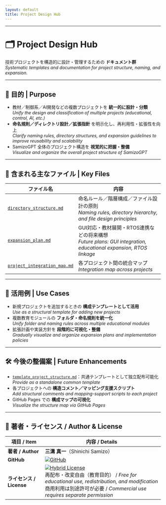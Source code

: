 ```yaml
---
layout: default
title: Project Design Hub
---
```


---

# 🗂 Project Design Hub

技術プロジェクトを構造的に設計・管理するための **ドキュメント群**  
*Systematic templates and documentation for project structure, naming, and expansion.*

---

## 🎯 目的 | Purpose
- 教材／制御系／AI開発などの複数プロジェクトを **統一的に設計・分類**  
  *Unify the design and classification of multiple projects (educational, control, AI, etc.)*  
- **命名規則／ディレクトリ設計／拡張指針** を明示化し、再利用性・拡張性を向上  
  *Clarify naming rules, directory structures, and expansion guidelines to improve reusability and scalability*  
- SamizoGPT 全体のプロジェクト構造を **視覚的に把握・整備**  
  *Visualize and organize the overall project structure of SamizoGPT*  

---

## 📄 含まれる主なファイル | Key Files

| ファイル名 | 内容 |
|------------|------|
| [`directory_structure.md`](./directory_structure.md) | 命名ルール／階層構成／ファイル設計の原則<br>*Naming rules, directory hierarchy, and file design principles* |
| [`expansion_plan.md`](./expansion_plan.md) | GUI対応・教材展開・RTOS連携などの将来構想<br>*Future plans: GUI integration, educational expansion, RTOS linkage* |
| [`project_integration_map.md`](./project_integration_map.md) | 各プロジェクト間の統合マップ<br>*Integration map across projects* |

---

## 🧩 活用例 | Use Cases
- 新規プロジェクトを追加するときの **構成テンプレートとして活用**  
  *Use as a structural template for adding new projects*  
- 複数教育モジュールの **フォルダ・命名規則を統一化**  
  *Unify folder and naming rules across multiple educational modules*  
- 拡張計画や実装方針を **段階的に可視化・整備**  
  *Gradually visualize and organize expansion plans and implementation policies*  

---

## 🛠 今後の整備案 | Future Enhancements
- [`template_project_structure.md`](./template_project_structure.md)：共通テンプレートとして独立配布可能化  
  *Provide as a standalone common template*  
- 各プロジェクトへの **構造コメント／マッピング支援スクリプト**  
  *Add structural comments and mapping-support scripts to each project*  
- GitHub Pages での **構成マップの可視化**  
  *Visualize the structure map via GitHub Pages*  

---

## 👤 **著者・ライセンス / Author & License**

| **項目 / Item** | **内容 / Details** |
|-----------------|--------------------|
| **著者 / Author** | **三溝 真一**（Shinichi Samizo） |
| **GitHub** | [![GitHub](https://img.shields.io/badge/GitHub-Samizo--AITL-blue?style=for-the-badge&logo=github)](https://github.com/Samizo-AITL) |
| **ライセンス / License** | [![Hybrid License](https://img.shields.io/badge/license-Hybrid-blueviolet?style=for-the-badge)](../#-ライセンス--license) <br> 再配布・改変自由（教育目的） / *Free for educational use, redistribution, and modification* <br> 商用利用は別途許可が必要 / *Commercial use requires separate permission* |
